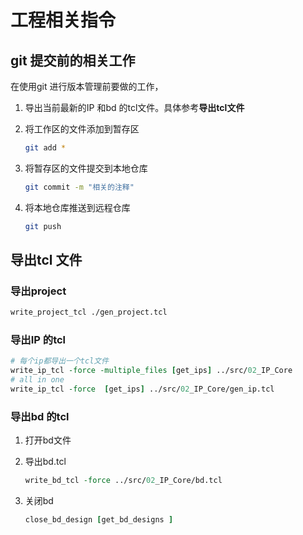  # 工程相关指令



## git 提交前的相关工作

在使用git 进行版本管理前要做的工作，

1. 导出当前最新的IP 和bd 的tcl文件。具体参考**导出tcl文件**

2. 将工作区的文件添加到暂存区

   ```sh
   git add *
   ```

3. 将暂存区的文件提交到本地仓库

   ```sh
   git commit -m "相关的注释"
   ```

4. 将本地仓库推送到远程仓库

   ```sh
   git push 
   ```



## 导出tcl 文件

### 导出project

 ```tcl
 write_project_tcl ./gen_project.tcl
 ```

### 导出IP 的tcl

```tcl
# 每个ip都导出一个tcl文件
write_ip_tcl -force -multiple_files [get_ips] ../src/02_IP_Core
# all in one
write_ip_tcl -force  [get_ips] ../src/02_IP_Core/gen_ip.tcl
```

### 导出bd 的tcl

1. 打开bd文件

2. 导出bd.tcl

   ```tcl
   write_bd_tcl -force ../src/02_IP_Core/bd.tcl
   ```

3. 关闭bd

   ```tcl
   close_bd_design [get_bd_designs ]
   ```

   
